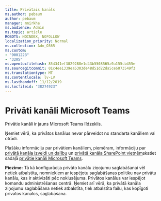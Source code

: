 ```yaml
---
title: Privātais kanāls
ms.author: pebaum
author: pebaum
manager: mnirkhe
ms.audience: Admin
ms.topic: article
ROBOTS: NOINDEX, NOFOLLOW
localization_priority: Normal
ms.collection: Adm_O365
ms.custom:
- "9001223"
- "3205"
ms.openlocfilehash: 854341ef3029288e1d43b5508565a9a155cb455e
ms.sourcegitcommit: 01c4ee1339ea5303de48d51d22da5ce6073549f3
ms.translationtype: MT
ms.contentlocale: lv-LV
ms.lasthandoff: 11/12/2019
ms.locfileid: "38274923"
---
```

# <a name="private-channels-in-microsoft-teams"></a>Privāti kanāli Microsoft Teams

Privātie kanāli ir jauns Microsoft Teams līdzeklis. 

Ņemiet vērā, ka privātos kanālus nevar pārveidot no standarta kanāliem vai otrādi.

Plašāku informāciju par privātiem kanāliem, piemēram, informāciju par [privātā kanāla izveidi un dalību](https://docs.microsoft.com/MicrosoftTeams/private-channels#private-channel-creation-and-membership) un [privātā kanāla SharePoint vietnēm](https://docs.microsoft.com/MicrosoftTeams/private-channels#private-channel-sharepoint-sites)skatiet sadaļā [privātie kanāli Microsoft Teams](https://docs.microsoft.com/en-us/MicrosoftTeams/private-channels). 

**Piezīme:** Tā kā konfigurācija privāto kanālu ziņojumu saglabāšanai vēl netiek atbalstīta, nomniekiem ar iespējotu saglabāšanas politiku nav privātu kanālu, kas ir aktivizēti pēc noklusējuma. Privātos kanālus var iespējot komandu administrēšanas centrā. Ņemiet arī vērā, ka privātā kanāla ziņojumu saglabāšana netiek atbalstīta, tiek atbalstīta failu, kas kopīgoti privātos kanālos, saglabāšana.